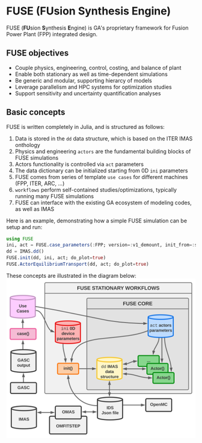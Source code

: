 #   FUSE (**FU**sion **S**ynthesis **E**ngine)

FUSE (**FU**sion **S**ynthesis **E**ngine) is GA's proprietary framework for Fusion Power Plant (FPP) integrated design.

## FUSE objectives

* Couple physics, engineering, control, costing, and balance of plant
* Enable both stationary as well as time-dependent simulations
* Be generic and modular, supporting hierarcy of models
* Leverage parallelism and HPC systems for optimization studies
* Support sensitivity and uncertainty quantification analyses

## Basic concepts

FUSE is written completely in Julia, and is structured as follows:
1. Data is stored in the `dd` data structure, which is based on the ITER IMAS onthology
1. Physics and engineering `actors` are the fundamental building blocks of FUSE simulations
1. Actors functionality is controlled via `act` parameters
1. The data dictionary can be initialized starting from 0D `ini` parameters
1. FUSE comes from series of template `use cases` for different machines (FPP, ITER, ARC, ...)
1. `workflows` perform self-contained studies/optimizations, typically running many FUSE simulations
1. FUSE can interface with the existing GA ecosystem of modeling codes, as well as IMAS

Here is an example, demonstrating how a simple FUSE simulation can be setup and run:
```julia
using FUSE
ini, act = FUSE.case_parameters(:FPP; version=:v1_demount, init_from=:scalars)
dd = IMAS.dd()
FUSE.init(dd, ini, act; do_plot=true)
FUSE.ActorEquilibriumTransport(dd, act; do_plot=true)
```

These concepts are illustrated in the diagram below:
![svg](./assets/FUSE.svg)